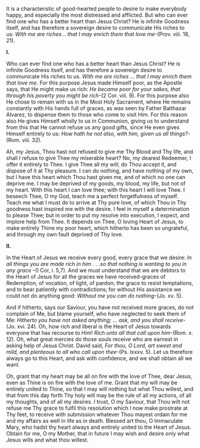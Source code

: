 
It is a characteristic of good-hearted people to desire to make everybody happy, and especially the most distressed and afflicted. But who can ever find one who has a better heart than Jesus Christ? He is infinite Goodness itself, and has therefore a sovereign desire to communicate His riches to us: _With me are riches .. that I may enrich them that love me_-(Prov. viii. 18, 21).

**I.**

Who can ever find one who has a better heart than Jesus Christ? He is infinite Goodness itself, and has therefore a sovereign desire to communicate His riches to us. _With me are riches … that I may enrich them that love me_. For this purpose Jesus made Himself poor, as the Apostle says, that He might make us rich: _He became poor for your sakes, that through his poverty you might be rich_-(2 Cor. viii. 9). For this purpose also He chose to remain with us in the Most Holy Sacrament, where He remains constantly with His hands full of graces, as was seen by Father Balthazar Alvarez, to dispense them to those who come to visit Him. For this reason also He gives Himself wholly to us in Communion, giving us to understand from this that He cannot refuse us any good gifts, since He even gives Himself entirely to us: _How hath he not also, with him, given us all things?_-(Rom. viii. 32).

Ah, my Jesus, Thou hast not refused to give me Thy Blood and Thy life, and shall I refuse to give Thee my miserable heart? No, my dearest Redeemer, I offer it entirely to Thee. I give Thee all my will; do Thou accept it, and dispose of it at Thy pleasure. I can do nothing, and have nothing of my own, but I have this heart which Thou hast given me, and of which no one can deprive me. I may be deprived of my goods, my blood, my life, but not of my heart. With this heart I can love thee; with this heart I will love Thee. I beseech Thee, O my God, teach me a perfect forgetfulness of myself. Teach me what I must do to arrive at Thy pure love, of which Thou in Thy goodness hast inspired me with the desire. I feel in myself a determination to please Thee; but in order to put my resolve into execution, I expect, and implore help from Thee. It depends on Thee, O loving Heart of Jesus, to make entirely Thine my poor heart, which hitherto has been so ungrateful, and through my own fault deprived of Thy love.

**II.**

In the Heart of Jesus we receive every good, every grace that we desire: _In all things you are made rich in him . . .so that nothing is wanting to you in any grace_ –(I Cor, i. 5,7). And we must understand that we are debtors to the Heart of Jesus for all the graces we have received-graces of Redemption, of vocation, of light, of pardon; the grace to resist temptations, and to bear patiently with contradictions; for without His assistance we could not do anything good: _Without me you can do nothing_-(Jo. xv. 5).

And if hitherto, says our Saviour, you have not received more graces, do not complain of Me, but blame yourself, who have neglected to seek them of Me: _Hitherto you have not asked anything; … ask, and you shall_ _receive_-(Jo. xvi. 24). Oh, how rich and liberal is the Heart of Jesus towards everyone that has recourse to Him! _Rich unto all that call upon him_-(Rom. x. 12). Oh, what great mercies do those souls receive who are earnest in asking help of Jesus Christ. David said, _For thou, O Lord, art sweet and mild, and plenteous to all who call upon thee_-(Ps. lxxxv. 5). Let us therefore always go to this Heart, and ask with confidence, and we shall obtain all we want.

Oh, grant that my heart may be all on fire with the love of Thee, dear Jesus, even as Thine is on fire with the love of me. Grant that my will may be entirely united to Thine, so that I may will nothing but what Thou willest, and that from this day forth Thy holy will may be the rule of all my actions, of all my thoughts, and of all my desires. I trust, O my Saviour, that Thou wilt not refuse me Thy grace to fulfil this resolution which I now make prostrate at Thy feet, to receive with submission whatever Thou mayest ordain for me and my affairs as well in life as in death. Blessed art thou, O Immaculate Mary, who hadst thy heart always and entirely united to the Heart of Jesus. Obtain for me, O my Mother, that in future I may wish and desire only what Jesus wills and what thou willest.

